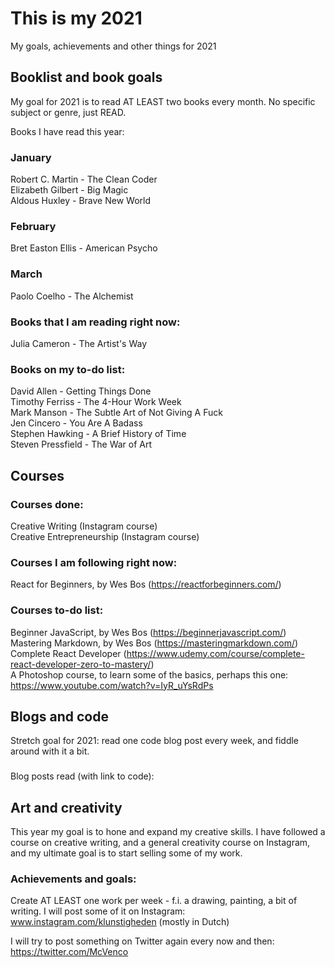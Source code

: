 # This is my 2021
My goals, achievements and other things for 2021

## Booklist and book goals
My goal for 2021 is to read AT LEAST two books every month. No specific subject or genre, just READ.

Books I have read this year:
### January
Robert C. Martin - The Clean Coder  
Elizabeth Gilbert - Big Magic  
Aldous Huxley - Brave New World  

### February
Bret Easton Ellis - American Psycho  

### March
Paolo Coelho - The Alchemist  

### Books that I am reading right now:
Julia Cameron - The Artist's Way  

### Books on my to-do list:
David Allen - Getting Things Done  
Timothy Ferriss - The 4-Hour Work Week  
Mark Manson - The Subtle Art of Not Giving A Fuck  
Jen Cincero - You Are A Badass  
Stephen Hawking - A Brief History of Time  
Steven Pressfield - The War of Art

## Courses

### Courses done:
Creative Writing (Instagram course)  
Creative Entrepreneurship (Instagram course)

### Courses I am following right now:  
React for Beginners, by Wes Bos (https://reactforbeginners.com/)  

### Courses to-do list:
Beginner JavaScript, by Wes Bos (https://beginnerjavascript.com/)  
Mastering Markdown, by Wes Bos (https://masteringmarkdown.com/)  
Complete React Developer (https://www.udemy.com/course/complete-react-developer-zero-to-mastery/)  
A Photoshop course, to learn some of the basics, perhaps this one: https://www.youtube.com/watch?v=IyR_uYsRdPs

## Blogs and code
Stretch goal for 2021: read one code blog post every week, and fiddle around with it a bit.

###
Blog posts read (with link to code):

## Art and creativity
This year my goal is to hone and expand my creative skills. I have followed a course on creative writing, and a general creativity course on Instagram, and my ultimate goal is to start selling some of my work.

### Achievements and goals:
Create AT LEAST one work per week - f.i. a drawing, painting, a bit of writing.
I will post some of it on Instagram: www.instagram.com/klunstigheden (mostly in Dutch)

I will try to post something on Twitter again every now and then: https://twitter.com/McVenco
